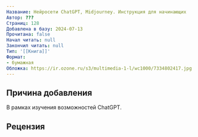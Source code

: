 ```yaml
---
Название: Нейросети ChatGPT, Midjourney. Инструкция для начинающих
Автор: ???
Страниц: 128
Добавлена в базу: 2024-07-13
Прочитана: false
Начал читать: null
Закончил читать: null
Тип: '[[Книга]]'
Формат:
- бумажная
Обложка: https://ir.ozone.ru/s3/multimedia-1-l/wc1000/7334802417.jpg
---
```

## Причина добавления

В рамках изучения возможностей ChatGPT.

## Рецензия